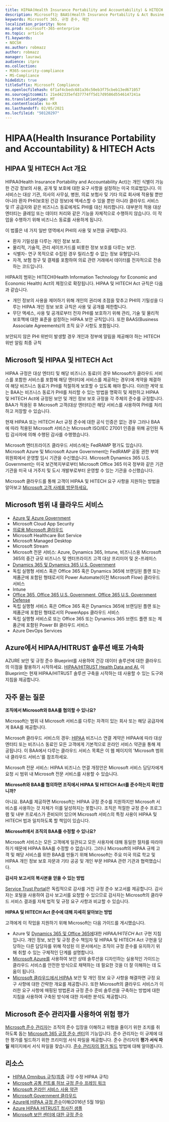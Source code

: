 ```yaml
---
title: HIPAA(Health Insurance Portability and Accountability) & HITECH Acts
description: Microsoft는 BAAS(Health Insurance Portability & Act Business Associate Agreements)를 제공합니다.
keywords: Microsoft 365, 규정 준수, 제안
localization_priority: None
ms.prod: microsoft-365-enterprise
ms.topic: article
f1.keywords:
- NOCSH
ms.author: robmazz
author: robmazz
manager: laurawi
audience: itpro
ms.collection:
- M365-security-compliance
- MS-Compliance
hideEdit: true
titleSuffix: Microsoft Compliance
ms.openlocfilehash: 6f1af4cbedc681a36c50eb3f75cbeb13ed671057
ms.sourcegitcommit: 21ed42335efd37774ff5d17d9586d5546147241a
ms.translationtype: MT
ms.contentlocale: ko-KR
ms.lasthandoff: 02/05/2021
ms.locfileid: "50120297"
---
```

# <a name="health-insurance-portability-and-accountability-hipaa--hitech-acts"></a>HIPAA(Health Insurance Portability and Accountability) & HITECH Acts

## <a name="hipaa-and-the-hitech-act-overview"></a>HIPAA 및 HITECH Act 개요

HIPAA(Health Insurance Portability and Accountability Act)는 개인 식별이 가능한 건강 정보의 사용, 공개 및 보호에 대한 요구 사항을 설정하는 미국 의료법입니다. 이 서비스는 대상 기관, 의사의 사무실, 병원, 의료 보험사 및 기타 의료 회사에 적용될 뿐만 아니라 환자 PHI(보호된 건강 정보)에 액세스할 수 있을 뿐만 아니라 클라우드 서비스 및 IT 공급자와 같은 비즈니스 동료에게도 PHI를 대신 처리합니다. 대부분의 적용 대상 엔터티는 클레임 또는 데이터 처리와 같은 기능을 자체적으로 수행하지 않습니다. 이 작업을 수행하기 위해 비즈니스 동료를 사용하게 됩니다.

이 법률은 네 가지 일반 영역에서 PHI의 사용 및 보전을 규제합니다.

- 환자 기밀성을 다루는 개인 정보 보호.
- 물리적, 기술적, 관리 세이프가드를 비롯한 정보 보호를 다루는 보안.
- 식별자- 연구 목적으로 수집된 경우 릴리스할 수 없는 정보 유형입니다.
- 자격, 보험 청구 및 결제를 포함하여 의료 관련 거래에서 데이터를 전자적으로 전송하는 코드입니다.

HIPAA의 범위는 HITECH(Health Information Technology for Economic and Economic Health) Act의 제정으로 확장됩니다. HIPAA 및 HITECH Act 규칙은 다음과 같습니다.

- 개인 정보의 사용을 제어하기 위해 개인의 권리에 초점을 맞추고 PHI의 기밀성을 다루는 HIPAA 개인 정보 보호 규칙은 사용 및 공개를 제한합니다.
- 무단 액세스, 사용 및 공개로부터 전자 PHI를 보호하기 위해 관리, 기술 및 물리적 보호책에 대한 표준을 설정하는 HIPAA 보안 규칙입니다. 또한 BAAS(Business Associate Agreements)의 조직 요구 사항도 포함됩니다.

보안되지 않은 PHI 위반이 발생할 경우 개인과 정부에 알림을 제공해야 하는 HITECH 위반 알림 최종 규칙

## <a name="microsoft-and-hipaa-and-the-hitech-act"></a>Microsoft 및 HIPAA 및 HITECH Act

HIPAA 규정은 대상 엔터티 및 해당 비즈니스 동료(이 경우 Microsoft가 클라우드 서비스를 포함한 서비스를 포함해 해당 엔터티에 서비스를 제공하는 경우)에 계약을 체결하여 해당 비즈니스 동료가 PHI를 적절하게 보호할 수 있도록 해야 합니다. 이러한 계약 또는 BAA는 비즈니스 동료가 PHI를 처리할 수 있는 방법을 명확히 및 제한하고 HIPAA 및 HITECH Act에 규정된 보안 및 개인 정보 보호 규정을 각 주체의 준수를 규정합니다. BAA가 적용된 후 Microsoft 고객(대상 엔터티)은 해당 서비스를 사용하여 PHI를 처리하고 저장할 수 있습니다.

현재 HIPAA 또는 HITECH Act 규정 준수에 대한 공식 인증은 없는 경우 그러나 BAA에 따라 적용된 Microsoft 서비스는 Microsoft ISO/IEC 27001 인증을 위해 공인된 독립 감사자에 의해 수행된 감사를 수행했습니다.

Microsoft 엔터프라이즈 클라우드 서비스에는 FedRAMP 평가도 있습니다. Microsoft Azure 및 Microsoft Azure Government는 FedRAMP 공동 권한 부여 위원회에서 운영할 임시 기관을 수신했습니다. Microsoft Dynamics 365 U.S. Government는 미국 보건복지부로부터 Microsoft Office 365 미국 정부와 같은 기관 기관을 미국 내 거주지 및 도시 개발부로부터 운영할 수 있는 기관을 수신했습니다.

Microsoft 클라우드를 통해 고객이 HIPAA 및 HITECH 요구 사항을 지원하는 방법을 알아보고 [Microsoft 고객 사례를 방문하세요.](https://customers.microsoft.com)

## <a name="microsoft-in-scope-cloud-services"></a>Microsoft 범위 내 클라우드 서비스

- [Azure 및 Azure Government](https://aka.ms/AzureCompliance)
- Microsoft Cloud App Security
- [의료용 Microsoft 클라우드](https://aka.ms/MicrosoftCloudforHealthcareCompliance)
- Microsoft Healthcare Bot Service
- Microsoft Managed Desktop
- Microsoft Stream
- Microsoft 전문 서비스: Azure, Dynamics 365, Intune, 비즈니스용 Microsoft 365의 중간 규모 비즈니스 및 엔터프라이즈 고객 대상 프리미어 및 온-프레미스
- [Dynamics 365 및 Dynamics 365 U.S. Government](https://aka.ms/d365-compliance-list)
- 독립 실행형 서비스 혹은 Office 365 혹은 Dynamics 365에 브랜딩된 플랜 또는 제품군에 포함된 형태로서의 Power Automate(이전 Microsoft Flow) 클라우드 서비스
- Intune
- [Office 365, Office 365 U.S. Government, Office 365 U.S. Government Defense](https://go.microsoft.com/fwlink/p/?LinkID=2077751)
- 독립 실행형 서비스 혹은 Office 365 혹은 Dynamics 365에 브랜딩된 플랜 또는 제품군에 포함된 형태로서의 PowerApps 클라우드 서비스
- 독립 실행형 서비스로 또는 Office 365 또는 Dynamics 365 브랜드 플랜 또는 제품군에 포함된 Power BI 클라우드 서비스
- Azure DevOps Services

## <a name="accelerate-your-deployment-of-hipaahitrust-solutions-on-azure"></a>Azure에서 HIPAA/HITRUST 솔루션 배포 가속화

AZURE 보안 및 규정 준수 Blueprint를 사용하여 건강 데이터 솔루션에 대한 클라우드의 이점을 활용하기 시작하세요. [HIPAA/HITRUST Health Data and AI.](/azure/governance/blueprints/samples/hipaa-hitrust-9-2) 이 Blueprint는 현재 HIPAA/HITRUST 솔루션 구축을 시작하는 데 사용할 수 있는 도구와 지침을 제공합니다.

## <a name="frequently-asked-questions"></a>자주 묻는 질문

**조직에서 Microsoft와 BAA를 협의할 수 있나요?**

Microsoft는 범위 내 Microsoft 서비스를 다루는 자격이 있는 회사 또는 해당 공급자에게 BAA를 제공합니다.

Microsoft 클라우드 서비스의 경우: [HIPAA](https://aka.ms/BAA) 비즈니스 연결 계약은 HIPAA에 따라 대상 엔터티 또는 비즈니스 동료인 모든 고객에게 기본적으로 온라인 서비스 약관을 통해 제공됩니다. 이 BAA에서 다루는 클라우드 서비스 목록은 이 웹 페이지의 'Microsoft 범위 내 클라우드 서비스'를 참조하세요.

Microsoft 전문 서비스: HIPAA 비즈니스 연결 개정안은 Microsoft 서비스 담당자에게 요청 시 범위 내 Microsoft 전문 서비스를 사용할 수 있습니다.

**Microsoft와 BAA를 협의하면 조직에서 HIPAA 및 HITECH Act를 준수하는지 확인합니까?**

아니요. BAA를 제공하면 Microsoft는 HIPAA 규정 준수를 지원하지만 Microsoft 서비스를 사용하는 것 자체가 이를 달성하지는 못합니다. 조직은 적절한 규정 준수 프로그램 및 내부 프로세스가 준비되어 있으며 Microsoft 서비스의 특정 사용이 HIPAA 및 HITECH 법과 일치하도록 할 책임이 있습니다.

**Microsoft에서 조직의 BAA를 수정할 수 있나요?**

Microsoft 서비스는 모든 고객에게 일관되고 모든 사용자에 대해 동일한 절차를 따라야 하기 때문에 HIPAA BAA를 수정할 수 없습니다. 그러나 Microsoft의 HIPAA 규제 고객 및 해당 서비스를 위한 BAA를 만들기 위해 Microsoft는 주요 미국 의료 학교 및 HIPAA 개인 정보 보호 자문과 기타 공공 및 개인 부문 HIPAA 관련 기관과 협력했습니다.

**감사자 보고서의 복사본을 얻을 수 있는 방법**

[Service Trust Portal](https://www.microsoft.com/trustcenter/STP/default.aspx)은 독립적으로 감사를 거친 규정 준수 보고서를 제공합니다. 감사자는 포털을 사용하여 감사 보고서를 요청할 수 있으므로 감사자는 Microsoft의 클라우드 서비스 결과를 자체 법적 및 규정 요구 사항과 비교할 수 있습니다.

**HIPAA 및 HITECH Act 준수에 대해 자세히 알아보는 방법**

고객에게 이 작업을 지원하기 위해 Microsoft는 다음 가이드를 게시했습니다.

- Azure 및 [Dynamics 365 및 Office 365에](https://go.microsoft.com/fwlink/?LinkID=257510)대한 *HIPAA/HITECH* Act 구현 지침입니다. [](/azure/governance/blueprints/samples/hipaa-hitrust/) 개인 정보, 보안 및 규정 준수 책임자 및 HIPAA 및 HITECH Act 구현을 담당하는 다른 담당자를 위해 작성된 이 문서에서는 조직이 규정 준수를 유지하기 위해 취할 수 있는 구체적인 단계를 설명합니다.
- [Microsoft Azure를](https://aka.ms/azureindustrysecurity) 사용하여 보안 상태 솔루션을 디자인하는 실용적인 가이드는 클라우드 서비스를 안전한 방식으로 채택하는 데 필요한 것을 더 잘 이해하는 데 도움이 됩니다.
- [Microsoft 클라우드에서 HIPAA](https://smb.blob.core.windows.net/smbproduction/Content/Microsoft_Cloud_Healthcare_HIPAA_Security_Privacy.pdf) 보안 및 개인 정보 요구 사항을 해결하면 규정 요구 사항에 대한 간략한 개요를 제공합니다. 또한 Microsoft의 클라우드 서비스가 이러한 요구 사항에 매핑된 방법론과 규정 준수 준비 솔루션을 구축하는 방법에 대한 지침을 사용하여 구축된 방식에 대한 자세한 분석도 제공합니다.

## <a name="use-microsoft-compliance-manager-to-assess-your-risk"></a>Microsoft 준수 관리자를 사용하여 위험 평가

[Microsoft 준수 관리자](/microsoft-365/compliance/compliance-manager)는 조직의 준수 입장을 이해하고 위험을 줄이기 위한 조치를 취하도록 돕는 [Microsoft 365 규정 준수 센터](/microsoft-365/compliance/microsoft-365-compliance-center)의 기능입니다. 준수 관리자는 이 규제에 대한 평가를 빌드하기 위한 프리미엄 서식 파일을 제공합니다. 준수 관리자의 **평가 서식 파일** 페이지에서 서식 파일을 찾습니다. [준수 관리자의 평가 빌드](/microsoft-365/compliance/compliance-manager-assessments) 방법에 대해 알아봅니다.

## <a name="resources"></a>리소스

- [HIPAA Omnibus 규칙(최종](https://aka.ms/HIPAA-omnibus) 규정 수정 HIPAA 규칙)
- [Microsoft 공통 컨트롤 허브 규정 준수 프레임 워크](https://www.microsoft.com/trustcenter/common-controls-hub)
- [Microsoft 온라인 서비스 사용 약관](https://aka.ms/Online-Services-Terms)
- [Microsoft Government 클라우드](https://go.microsoft.com/fwlink/p/?linkid=2087246)
- [Azure에 HIPAA 규정 준수](https://www.youtube.com/embed/6ptdye1LZ5k?autoplay=0)이해(2016년 5월 19일)
- [Azure HIPAA HITRUST 청사진 샘플](/azure/governance/blueprints/samples/hipaa-hitrust/)
- [Microsoft 보안 센터에 대한 규정 준수](https://www.microsoft.com/trust-center/compliance/compliance-overview)
